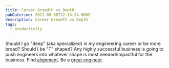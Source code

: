 ```yaml
---
title: Career Breadth vs Depth
pubDatetime: 2021-09-08T12:13:24.000Z
description: Career Breadth vs Depth
tags:
  - productivity
---
```


Should I go "deep" (aka specialized) in my engineering career or be more broad? Should I be "T"
shaped? Any highly successful business is going to push engineers into whatever shape is most
needed/impactful for the business. Find [alignment](09-08-align-interests-of-the-business). Be a
[great engineer](09-08-what-makes-a-great-engineer).
